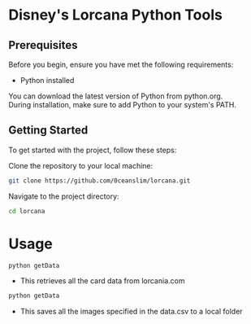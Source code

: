 # Disney's Lorcana Python Tools

## Prerequisites

Before you begin, ensure you have met the following requirements:    
- Python installed   

You can download the latest version of Python from python.org.    
During installation, make sure to add Python to your system's PATH.       

## Getting Started

To get started with the project, follow these steps:

Clone the repository to your local machine:

```bash
git clone https://github.com/0ceanslim/lorcana.git
```
Navigate to the project directory:

```bash
cd lorcana
```

# Usage 

```bash
python getData
``` 
- This retrieves all the card data from lorcania.com

```bash
python getData
``` 
- This saves all the images specified in the data.csv to a local folder